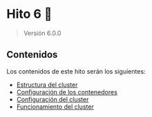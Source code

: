 # Hito 6 :pushpin:
> Versión 6.0.0

## Contenidos
Los contenidos de este hito serán los siguientes:
- [Estructura del cluster](./hito6-1.md)
- [Configuración de los contenedores](./hito6-2.md)
- [Configuración del cluster](./hito6-3.md)
- [Funcionamiento del cluster](./hito6-4.md)